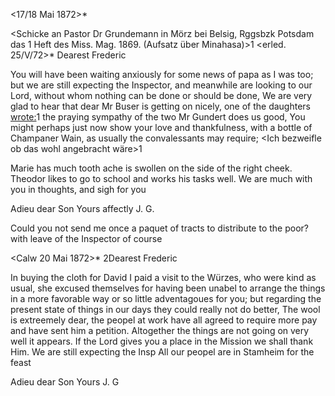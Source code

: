  <17/18 Mai 1872>*

<Schicke an Pastor Dr Grundemann in Mörz bei Belsig, Rggsbzk Potsdam das 1 Heft des Miss. Mag. 1869. (Aufsatz über Minahasa)>1 <erled. 25/V/72>* 
Dearest Frederic

You will have been waiting anxiously for some news of papa as I was too; but we are still expecting the Inspector, and meanwhile are looking to our Lord, without whom nothing can be done or should be done, We are very glad to hear that dear Mr Buser is getting on nicely, one of the daughters <wrote:>1 the praying sympathy of the two Mr Gundert does us good, You might perhaps just now show your love and thankfulness, with a bottle of Champaner Wain, as usually the convalessants may require; <Ich bezweifle ob das wohl angebracht wäre>1

Marie has much tooth ache is swollen on the side of the right cheek. Theodor likes to go to school and works his tasks well. We are much with you in thoughts, and sigh for you

Adieu dear Son
 Yours affectly J. G.

Could you not send me once a paquet of tracts to distribute to the poor? with leave of the Inspector of course



 <Calw 20 Mai 1872>*
2Dearest Frederic

In buying the cloth for David I paid a visit to the Würzes, who were kind as usual, she excused themselves for having been unabel to arrange the things in a more favorable way or so little adventagoues for you; but regarding the present state of things in our days they could really not do better, The wool is extreemely dear, the peopel at work have all agreed to require more pay and have sent him a petition. Altogether the things are not going on very well it appears. If the Lord gives you a place in the Mission we shall thank Him. We are still expecting the Insp All our peopel are in Stamheim for the feast

Adieu dear Son
 Yours J. G
